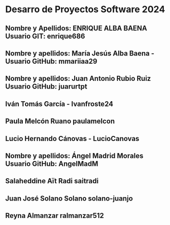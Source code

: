 # Desarro de Proyectos Software 2024

## Nombre y Apellidos: ENRIQUE ALBA BAENA  Usuario GIT: enrique686

## Nombre y apellidos: María Jesús Alba Baena - Usuario GitHub: mmariiaa29

## Nombre y apellidos: Juan Antonio Rubio Ruiz Usuario GitHub: juarurtpt

## Iván Tomás García - Ivanfroste24

## Paula Melcón Ruano paulamelcon

## Lucio Hernando Cánovas - LucioCanovas

## Nombre y apellidos: Ángel Madrid Morales Usuario GitHub: AngelMadM

## Salaheddine Aït Radi saitradi

## Juan José Solano Solano solano-juanjo

## Reyna Almanzar ralmanzar512
